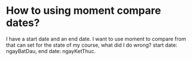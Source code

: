 
# How to using moment compare dates?


I have a start date and an end date. I want to use moment to compare from that can set for the state of my course, what did I do wrong?
start date: ngayBatDau, end date: ngayKetThuc.

        
